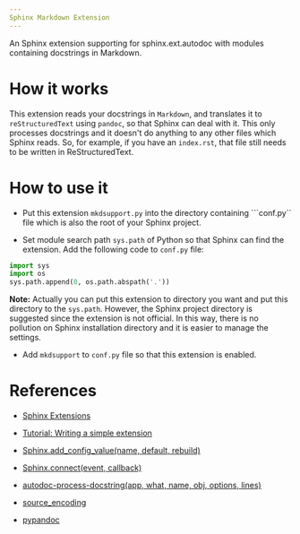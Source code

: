 ```yaml
---
Sphinx Markdown Extension
---
```


An Sphinx extension supporting for sphinx.ext.autodoc with modules containing docstrings in Markdown.

# How it works

This extension reads your docstrings in ```Markdown```, and translates it to ```reStructuredText``` using ```pandoc```, so that Sphinx can deal with it. This only processes docstrings and it doesn't do anything to any other files which Sphinx reads. So, for example, if you have an ```index.rst```, that file still needs to be written in ReStructuredText.

# How to use it

- Put this extension ```mkdsupport.py``` into the directory containing ```conf.py`` file which is also the root of your Sphinx project.

- Set module search path ```sys.path``` of Python so that Sphinx can find the extension. Add the following code to ```conf.py``` file:

```python
import sys
import os
sys.path.append(0, os.path.abspath('.'))
```

**Note:** Actually you can put this extension to directory you want and put this directory to the ```sys.path```. However, the Sphinx project directory is suggested since the extension is not official. In this way, there is no pollution on Sphinx installation directory and it is easier to manage the settings.

- Add ```mkdsupport``` to ```conf.py``` file so that this extension is enabled.

# References

- [Sphinx Extensions](http://www.sphinx-doc.org/en/stable/extensions.html#builtin-sphinx-extensions)

- [Tutorial: Writing a simple extension](http://www.sphinx-doc.org/en/stable/extdev/tutorial.html#the-setup-function)

- [Sphinx.add_config_value(name, default, rebuild)](http://www.sphinx-doc.org/en/stable/extdev/appapi.html#sphinx.application.Sphinx.add_config_value)

- [Sphinx.connect(event, callback)](http://www.sphinx-doc.org/en/stable/extdev/appapi.html#sphinx.application.Sphinx.connect)

- [autodoc-process-docstring(app, what, name, obj, options, lines)](http://www.sphinx-doc.org/en/stable/ext/autodoc.html?highlight=autodoc-process-docstring#event-autodoc-process-docstring)

- [source_encoding](http://www.sphinx-doc.org/en/stable/config.html)

- [pypandoc](https://github.com/bebraw/pypandoc)